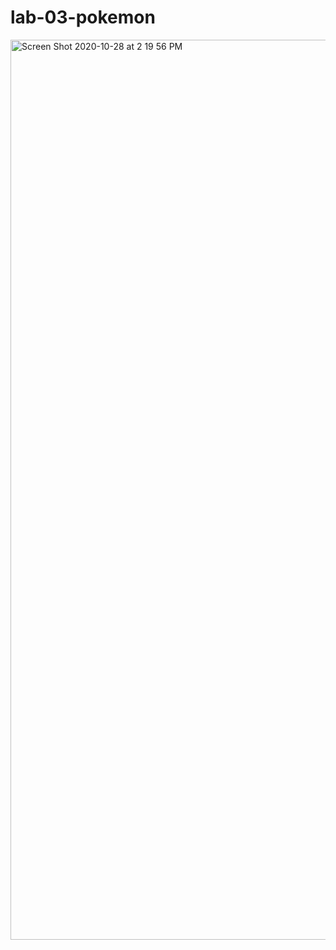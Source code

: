 # lab-03-pokemon

<img width="1440" alt="Screen Shot 2020-10-28 at 2 19 56 PM" src="https://user-images.githubusercontent.com/70240110/97500014-19f9f880-192c-11eb-9a65-9ee7ed2bc49d.png">
